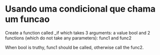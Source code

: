# Usando uma condicional que chama um funcao

Create a function called _if which takes 3 arguments: a value bool and 2 functions (which do not take any parameters): func1 and func2

When bool is truthy, func1 should be called, otherwise call the func2.


